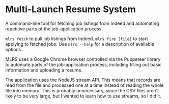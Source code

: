 # Multi-Launch Resume System

A command-line tool for fetching job listings from Indeed and automating repetitive parts of the job-application process

`mlrs fetch` to pull job listings from Indeed. `mlrs fire [file]` to start applying to fetched jobs. Use `mlrs --help` for a description of available options.

MLRS uses a Google Chrome browser controlled via the Puppeteer library to automate parts of the job-application process, including filling out basic information and uploading a resume.

The application uses the NodeJS stream API. This means that records are read from the file and processed one at a time instead of reading the whole file into memory. This is probably unnecessary, since the CSV files aren't likely to be very large, but I wanted to learn how to use streams, so I did it.
